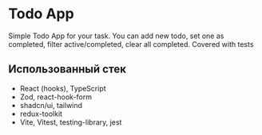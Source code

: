 # Todo App

Simple Todo App for your task. You can add new todo, set one as completed, filter active/completed, clear all completed.
Covered with tests

## Использованный стек

- React (hooks), TypeScript
- Zod, react-hook-form
- shadcn/ui, tailwind
- redux-toolkit
- Vite, Vitest, testing-library, jest